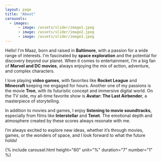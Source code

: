 ```yaml
---
layout: page
title: "About"
carousels:
  - images: 
      - image: /assets/slider/image1.jpeg
      - image: /assets/slider/image2.jpeg
      - image: /assets/slider/image3.jpeg
---  
```


Hello! I'm Maaz, born and raised in **Baltimore**, with a passion for a wide range of interests. I'm fascinated by **space exploration** and the potential for discovery beyond our planet. When it comes to entertainment, I’m a big fan of **Marvel and DC movies**, always enjoying the mix of action, adventure, and complex characters.

I love playing **video games**, with favorites like **Rocket League** and **Minecraft** keeping me engaged for hours. Another one of my passions is the movie **Tron**, with its futuristic concept and immersive digital world. On the TV side, my all-time favorite show is **Avatar: The Last Airbender**, a masterpiece of storytelling.

In addition to movies and games, I enjoy **listening to movie soundtracks**, especially from films like **Interstellar** and **Tenet**. The emotional depth and atmosphere created by these scores always resonate with me.

I’m always excited to explore new ideas, whether it’s through movies, games, or the wonders of space, and I look forward to what the future holds!

{% include carousel.html height="60" unit="%" duration="7" number="1" %}
